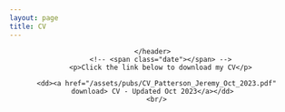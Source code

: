 ```yaml
---
layout: page
title: CV
---
```


<!-- Global site tag (gtag.js) - Google Analytics -->
<script async src="https://www.googletagmanager.com/gtag/js?id=UA-146764207-1"></script>
<script>
  window.dataLayer = window.dataLayer || [];
  function gtag(){dataLayer.push(arguments);}
  gtag('js', new Date());

  gtag('config', 'UA-146764207-1');
</script>

<!-- Post -->
<section class="post">
    <header class="major">

    </header>
        <!-- <span class="date"></span> -->
        <p>Click the link below to download my CV</p>

      <dd><a href="/assets/pubs/CV_Patterson_Jeremy_Oct_2023.pdf" download> CV - Updated Oct 2023</a></dd>
      <br/>

      
</section>
